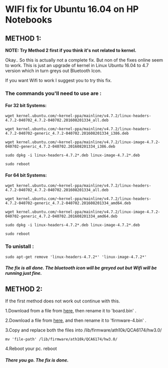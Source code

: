 WIFI fix for Ubuntu 16.04 on HP Notebooks
===

## METHOD 1:
**NOTE: Try Method 2 first if you think it's not related to kernel.**

Okay.. So this is actually not a complete fix. But non of the fixes online seem to work.
This is just an upgrade of kernel in Linux Ubuntu 16.04 to 4.7 version which in turn greys out Bluetooth Icon. 

If you want Wifi to work I suggest you to try this fix.


### The commands you'll need to use are :

#### For 32 bit Systems: 

	wget kernel.ubuntu.com/~kernel-ppa/mainline/v4.7.2/linux-headers-4.7.2-040702_4.7.2-040702.201608201334_all.deb 

	wget kernel.ubuntu.com/~kernel-ppa/mainline/v4.7.2/linux-headers-4.7.2-040702-generic_4.7.2-040702.201608201334_i386.deb

	wget kernel.ubuntu.com/~kernel-ppa/mainline/v4.7.2/linux-image-4.7.2-040702-generic_4.7.2-040702.201608201334_i386.deb

	sudo dpkg -i linux-headers-4.7.2*.deb linux-image-4.7.2*.deb

	sudo reboot


#### For 64 bit Systems:

	wget kernel.ubuntu.com/~kernel-ppa/mainline/v4.7.2/linux-headers-4.7.2-040702_4.7.2-040702.201608201334_all.deb

	wget kernel.ubuntu.com/~kernel-ppa/mainline/v4.7.2/linux-headers-4.7.2-040702-generic_4.7.2-040702.201608201334_amd64.deb

	wget kernel.ubuntu.com/~kernel-ppa/mainline/v4.7.2/linux-image-4.7.2-040702-generic_4.7.2-040702.201608201334_amd64.deb

	sudo dpkg -i linux-headers-4.7.2*.deb linux-image-4.7.2*.deb

	sudo reboot


### To unistall :
	sudo apt-get remove 'linux-headers-4.7.2*' 'linux-image-4.7.2*'


##### The fix is all done. The bluetooth icon will be greyed out but Wifi will be running just fine.

## METHOD 2:
If the first method does not work out continue with this.

1.Download from a file from [here](https://github.com/FireWalkerX/ath10k-firmware/blob/7e56cbb94182a2fdab110cf5bfeded8fd1d44d30/QCA6174/hw3.0/board-2.bin?raw=true), then rename it to 'board.bin' .

2.Download a file from [here](https://github.com/FireWalkerX/ath10k-firmware/blob/7e56cbb94182a2fdab110cf5bfeded8fd1d44d30/QCA6174/hw3.0/firmware-4.bin_WLAN.RM.2.0-00180-QCARMSWPZ-1?raw=true), and then rename it to 'firmware-4.bin' .

3.Copy and replace both the files into /lib/firmware/ath10k/QCA6174/hw3.0/

	mv 'file-path' /lib/firmware/ath10k/QCA6174/hw3.0/ 

4.Reboot your pc.
	reboot

##### There you go. The fix is done.

 


